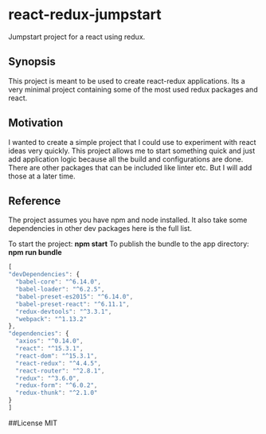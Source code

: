 # react-redux-jumpstart
Jumpstart project for a react using redux.

## Synopsis
This project is meant to be used to create react-redux applications. Its a very minimal project containing some of the most used redux packages and react.

## Motivation
I wanted to create a simple project that I could use to experiment with react ideas very quickly. This project allows me to start something quick and just add application logic because all the build and configurations are done. There  are other packages that can be included like linter etc. But I will add those at a later time.

## Reference
The project assumes you have npm and node installed. It also take some dependencies in other dev packages here is the full list.

To start the project: **npm start**
To publish the bundle to the app directory: **npm run bundle**

```javascript
[
"devDependencies": {
  "babel-core": "^6.14.0",
  "babel-loader": "^6.2.5",
  "babel-preset-es2015": "^6.14.0",
  "babel-preset-react": "^6.11.1",
  "redux-devtools": "^3.3.1",
  "webpack": "^1.13.2"
},
"dependencies": {
  "axios": "^0.14.0",
  "react": "^15.3.1",
  "react-dom": "^15.3.1",
  "react-redux": "^4.4.5",
  "react-router": "^2.8.1",
  "redux": "^3.6.0",
  "redux-form": "^6.0.2",
  "redux-thunk": "^2.1.0"
}
]
```
##License
MIT
